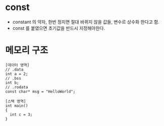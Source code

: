 # const
- constant 의 약자, 한번 정지면 절대 바뀌지 않을 값들, 변수르 상수화 한다고 함.
- const 를 붙였으면 초기값을 반드시 지정해야한다.
# 메모리 구조 
```Assembly
[데이터 영역]
// .data
int a = 2;
// .bss
int b;
// .rodata
const char* msg = "HelloWorld";

[스택 영역]
int main()
{
  int c = 3;
}
```
